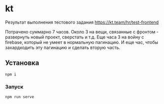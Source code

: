 # kt

Результат выполнения тестового задания https://kt.team/hr/test-frontend

Потрачено суммарно 7 часов. Около 3 на вещи, связанные с фронтом - развернуть новый проект, сверстать и т.д. Еще часа 3 на войну с firebase, который не умеет в нормальную пагинацию. И еще час, чтобы захардкодить эту пагинацию и сделать вторую часть. 

## Установка
```
npm i
```

### Запуск
```
npm run serve
```
